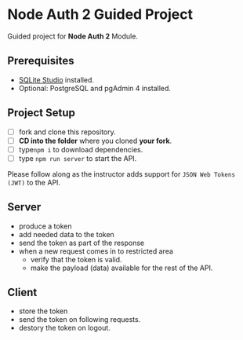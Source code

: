 # Node Auth 2 Guided Project

Guided project for **Node Auth 2** Module.

## Prerequisites

- [SQLite Studio](https://sqlitestudio.pl/index.rvt?act=download) installed.
- Optional: PostgreSQL and pgAdmin 4 installed.

## Project Setup

- [ ] fork and clone this repository.
- [ ] **CD into the folder** where you cloned **your fork**.
- [ ] type`npm i` to download dependencies.
- [ ] type `npm run server` to start the API.

Please follow along as the instructor adds support for `JSON Web Tokens (JWT)` to the API.

## Server
 - produce a token
 - add needed data to the token
 - send the token as part of the response
 - when a new request comes in to restricted area
    - verify that the token is valid.
    - make the payload (data) available for the rest of the API.

## Client
- store the token
- send the token on following requests.
- destory the token on logout. 
